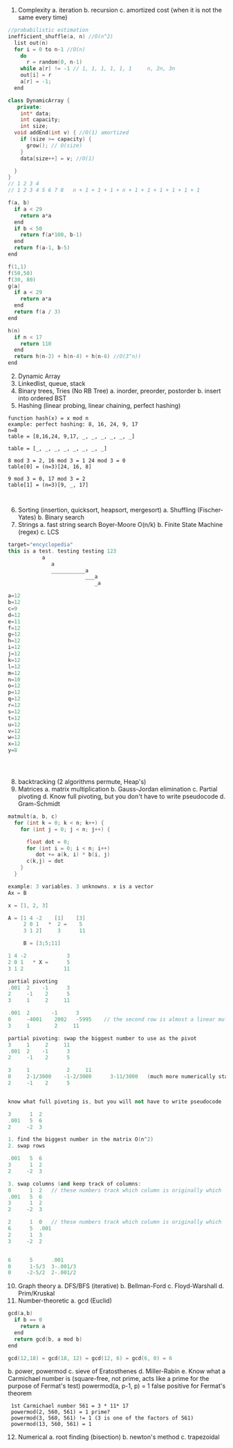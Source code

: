 1. Complexity
  a. iteration
  b. recursion
  c. amortized cost (when it is not the same every time)
```c++
//probabilistic estimation
inefficient_shuffle(a, n) //O(n^2)
  list out(n)
  for i = 0 to n-1 //O(n)
    do
      r = random(0, n-1)
    while a[r] != -1 // 1, 1, 1, 1, 1, 1     n, 2n, 3n
    out[i] = r
    a[r] = -1;
  end
```

```c++
class DynamicArray {
   private:
    int* data;
    int capacity;
    int size;
  void addEnd(int v) { //O(1) amortized
    if (size >= capacity) {
      grow(); // O(size)
    }
    data[size++] = v; //O(1)

  }
}
// 1 2 3 4 
// 1 2 3 4 5 6 7 8   n + 1 + 1 + 1 + n + 1 + 1 + 1 + 1 + 1 + 1 
```

```c++
f(a, b)
  if a < 29
    return a*a
  end
  if b < 50
    return f(a*100, b-1)
  end
  return f(a-1, b-5)
end

f(1,1)
f(50,50)
f(30, 80)
g(a)
  if a < 29
    return a*a
  end
  return f(a / 3)
end

h(n)
  if n < 17
    return 110
  end
  return h(n-2) + h(n-4) + h(n-6) //O(3^n))
end


```

2. Dynamic Array
3. Linkedlist, queue, stack
4. Binary trees, Tries (No RB Tree)
  a. inorder, preorder, postorder
  b. insert into ordered BST
5. Hashing (linear probing, linear chaining, perfect hashing)

```text
function hash(x) = x mod n
example: perfect hashing: 8, 16, 24, 9, 17
n=8
table = [8,16,24, 9,17, _, _, _, _, _, _]

table = [_, _, _, _, _, _, _, _]

8 mod 3 = 2, 16 mod 3 = 1 24 mod 3 = 0
table[0] = (n=3)[24, 16, 8]

9 mod 3 = 0, 17 mod 3 = 2
table[1] = (n=3)[9, _, 17]



```
6. Sorting (insertion, quicksort, heapsort, mergesort)
   a.  Shuffling (Fischer-Yates)
   b. Binary search
7. Strings
   a. fast string search Boyer-Moore O(n/k)
   b. Finite State Machine (regex)
   c. LCS
```c++
target="encyclopedia"
this is a test. testing testing 123
           a
              a
              ___________a
                         ___a
                            _a

a=12
b=12
c=9
d=12
e=11
f=12
g=12
h=12
i=12
j=12
k=12
l=12
m=12
n=10
o=12
p=12
q=12
r=12
s=12
t=12
u=12
v=12
w=12
x=12
y=8





```
8. backtracking (2 algorithms permute, Heap's)
9. Matrices
   a. matrix multiplication
   b. Gauss-Jordan elimination
   c. Partial pivoting
   d. Know full pivoting, but you don't have to write pseudocode
   d. Gram-Schmidt
```c++
matmult(a, b, c)
  for (int k = 0; k < n; k++) {
    for (int j = 0; j < n; j++) {

      float dot = 0;
      for (int i = 0; i < n; i++)
         dot += a(k, i) * b(i, j)
      c(k,j) = dot
    }
  }
```

```c++
example: 3 variables. 3 unknowns. x is a vector
Ax = B

x = [1, 2, 3]

A = [1 4 -2    [1]    [3]
     2 0 1   *  2 =    5
     3 1 2]     3      11

     B = [3;5;11]

1 4 -2             3
2 0 1   * X =      5
3 1 2             11

partial pivoting
.001  2    -1      3
2     -1    2      5
3     1     2     11

.001  2       -1      3
0     -4001    2002   -5995    // the second row is almost a linear multiple of the first (ill-conditioned)
3     1        2     11

partial pivoting: swap the biggest number to use as the pivot
3     1     2     11
.001  2    -1      3
2     -1    2      5

3     1            2     11
0     2-1/3000    -1-2/3000      3-11/3000   (much more numerically stable)
2     -1    2      5


know what full pivoting is, but you will not have to write pseudocode

3      1  2
.001   5  6
2     -2  3

1. find the biggest number in the matrix O(n^2)
2. swap rows

.001   5  6
3      1  2
2     -2  3

3. swap columns (and keep track of columns:
0      1  2   // these numbers track which column is originally which
.001   5  6
3      1  2
2     -2  3

2      1  0   // these numbers track which column is originally which
6      5  .001
2      1  3
3     -2  2


6      5      .001
0      1-5/3  3-.001/3
0     -2-5/2  2-.001/2

```

10. Graph theory
   a. DFS/BFS (iterative)
   b. Bellman-Ford
   c. Floyd-Warshall
   d. Prim/Kruskal
11. Number-theoretic
   a. gcd (Euclid)
```c++
gcd(a,b)
  if b == 0
    return a
  end
  return gcd(b, a mod b)
end

gcd(12,18) = gcd(18, 12) = gcd(12, 6) = gcd(6, 0) = 6

```
   b. power, powermod
   c. sieve of Eratosthenes
   d. Miller-Rabin
   e. Know what a Carmichael number is
     (square-free, not prime, acts  like a prime for the purpose of Fermat's test)  powermod(a, p-1, p) = 1
     false positive for Fermat's theorem

     1st Carmichael number 561 = 3 * 11* 17
     powermod(2, 560, 561) = 1 prime?
     powermod(3, 560, 561) != 1 (3 is one of the factors of 561)
     powermod(13, 560, 561) = 1
12. Numerical
   a. root finding (bisection)
   b. newton's method
   c. trapezoidal
